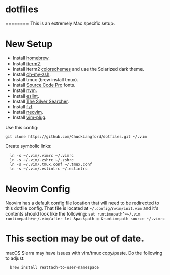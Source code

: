 # dotfiles
========
This is an extremely Mac specific setup.

# New Setup
* Install [homebrew](https://brew.sh/).
* Install [iterm2](https://www.iterm2.com/).
* Install iterm2 [colorschemes](https://github.com/mbadolato/iTerm2-Color-Schemes) and use the Solarized dark theme.
* Install [oh-my-zsh](https://github.com/robbyrussell/oh-my-zsh).
* Install tmux (brew install tmux).
* Install [Source Code Pro](https://github.com/adobe-fonts/source-code-pro) fonts.
* Install [nvm](https://github.com/creationix/nvm).
* Install [eslint](https://www.npmjs.com/package/eslint-config-airbnb).
* Install [The Silver Searcher](https://github.com/ggreer/the_silver_searcher).
* Install [fzf](https://github.com/junegunn/fzf).
* Install [neovim](https://github.com/neovim/neovim).
* Install [vim-plug](https://github.com/junegunn/vim-plug).

Use this config:
```
git clone https://github.com/ChuckLangford/dotfiles.git ~/.vim
```

Create symbolic links:
```
  ln -s ~/.vim/.vimrc ~/.vimrc
  ln -s ~/.vim/.zshrc ~/.zshrc
  ln -s ~/.vim/.tmux.conf ~/.tmux.conf
  ln -s ~/.vim/.eslintrc ~/.eslintrc
```

# Neovim Config
Neovim has a default config file location that will need to be redirected to this dotfile config. That file is located at `~/.config/nvim/init.vim` and it's contents should look like the following:
`
set runtimepath^=~/.vim runtimepath+=~/.vim/after
let &packpath = &runtimepath
source ~/.vimrc
`

# This section may be out of date.
macOS Sierra may have issues with vim/tmux copy/paste. Do the following to adjust:
```
  brew install reattach-to-user-namespace
```
